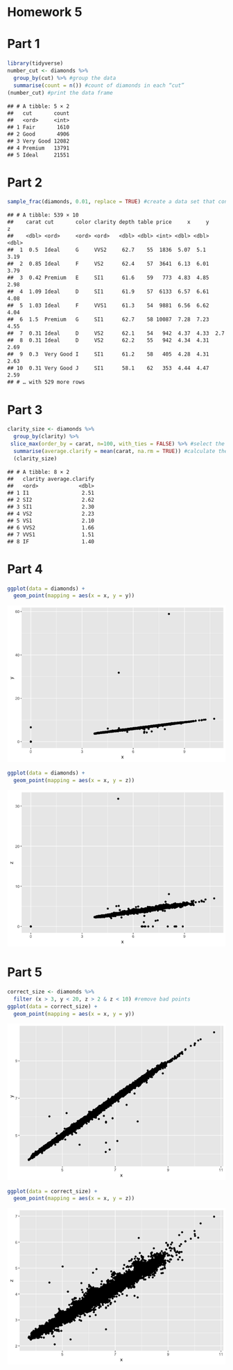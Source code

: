 Homework 5
================

# Part 1

``` r
library(tidyverse)
number_cut <- diamonds %>%
  group_by(cut) %>% #group the data
  summarise(count = n()) #count of diamonds in each “cut” 
(number_cut) #print the data frame
```

    ## # A tibble: 5 × 2
    ##   cut       count
    ##   <ord>     <int>
    ## 1 Fair       1610
    ## 2 Good       4906
    ## 3 Very Good 12082
    ## 4 Premium   13791
    ## 5 Ideal     21551

# Part 2

``` r
sample_frac(diamonds, 0.01, replace = TRUE) #create a data set that contains 1% of the rows
```

    ## # A tibble: 539 × 10
    ##    carat cut       color clarity depth table price     x     y     z
    ##    <dbl> <ord>     <ord> <ord>   <dbl> <dbl> <int> <dbl> <dbl> <dbl>
    ##  1  0.5  Ideal     G     VVS2     62.7    55  1836  5.07  5.1   3.19
    ##  2  0.85 Ideal     F     VS2      62.4    57  3641  6.13  6.01  3.79
    ##  3  0.42 Premium   E     SI1      61.6    59   773  4.83  4.85  2.98
    ##  4  1.09 Ideal     D     SI1      61.9    57  6133  6.57  6.61  4.08
    ##  5  1.03 Ideal     F     VVS1     61.3    54  9881  6.56  6.62  4.04
    ##  6  1.5  Premium   G     SI1      62.7    58 10087  7.28  7.23  4.55
    ##  7  0.31 Ideal     D     VS2      62.1    54   942  4.37  4.33  2.7 
    ##  8  0.31 Ideal     D     VS2      62.2    55   942  4.34  4.31  2.69
    ##  9  0.3  Very Good I     SI1      61.2    58   405  4.28  4.31  2.63
    ## 10  0.31 Very Good J     SI1      58.1    62   353  4.44  4.47  2.59
    ## # … with 529 more rows

# Part 3

``` r
clarity_size <- diamonds %>%
  group_by(clarity) %>%
 slice_max(order_by = carat, n=100, with_ties = FALSE) %>% #select the 100 largest diamonds in each clarity category
  summarise(average.clarify = mean(carat, na.rm = TRUE)) #calculate the average size
  (clarity_size)
```

    ## # A tibble: 8 × 2
    ##   clarity average.clarify
    ##   <ord>             <dbl>
    ## 1 I1                 2.51
    ## 2 SI2                2.62
    ## 3 SI1                2.30
    ## 4 VS2                2.23
    ## 5 VS1                2.10
    ## 6 VVS2               1.66
    ## 7 VVS1               1.51
    ## 8 IF                 1.40

# Part 4

``` r
ggplot(data = diamonds) + 
  geom_point(mapping = aes(x = x, y = y))
```

![](hw_5_files/figure-gfm/unnamed-chunk-4-1.png)<!-- -->

``` r
ggplot(data = diamonds) + 
  geom_point(mapping = aes(x = x, y = z))
```

![](hw_5_files/figure-gfm/unnamed-chunk-4-2.png)<!-- -->

# Part 5

``` r
correct_size <- diamonds %>%
  filter (x > 3, y < 20, z > 2 & z < 10) #remove bad points
ggplot(data = correct_size) + 
  geom_point(mapping = aes(x = x, y = y))
```

![](hw_5_files/figure-gfm/unnamed-chunk-5-1.png)<!-- -->

``` r
ggplot(data = correct_size) + 
  geom_point(mapping = aes(x = x, y = z))
```

![](hw_5_files/figure-gfm/unnamed-chunk-5-2.png)<!-- -->
